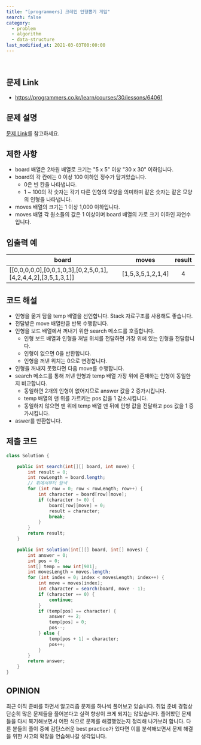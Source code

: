 ```yaml
---
title: "[programmers] 크레인 인형뽑기 게임"
search: false
category:
  - problem
  - algorithm
  - data-structure
last_modified_at: 2021-03-03T00:00:00
---
```


<br>

## 문제 Link
- <https://programmers.co.kr/learn/courses/30/lessons/64061>

## 문제 설명
[문제 Link][problem-link]를 참고하세요.

## 제한 사항
- board 배열은 2차원 배열로 크기는 "5 x 5" 이상 "30 x 30" 이하입니다.
- board의 각 칸에는 0 이상 100 이하인 정수가 담겨있습니다.
  - 0은 빈 칸을 나타냅니다.
  - 1 ~ 100의 각 숫자는 각기 다른 인형의 모양을 의미하며 같은 숫자는 같은 모양의 인형을 나타냅니다.
- moves 배열의 크기는 1 이상 1,000 이하입니다.
- moves 배열 각 원소들의 값은 1 이상이며 board 배열의 가로 크기 이하인 자연수입니다.

## 입출력 예

| board | moves | result |
|---|---|:---:|
| [[0,0,0,0,0],[0,0,1,0,3],[0,2,5,0,1],[4,2,4,4,2],[3,5,1,3,1]] | [1,5,3,5,1,2,1,4] | 4 |

## 코드 해설
- 인형을 옮겨 담을 temp 배열을 선언합니다. Stack 자료구조를 사용해도 좋습니다.
- 전달받은 move 배열만큼 반복 수행합니다.
- 인형을 보드 배열에서 꺼내기 위한 search 메소드를 호출합니다.
  - 인형 보드 배열과 인형을 꺼낼 위치를 전달하면 가장 위에 있는 인형을 전달합니다.
  - 인형이 없으면 0을 반환합니다.
  - 인형을 꺼낸 위치는 0으로 변경합니다.
- 인형을 꺼내지 못했다면 다음 move를 수행합니다.
- search 메소드를 통해 꺼낸 인형과 temp 배열 가장 위에 존재하는 인형이 동일한지 비교합니다.
  - 동일하면 2개의 인형이 없어지므로 answer 값을 2 증가시킵니다.
  - temp 배열의 맨 위를 가르키는 pos 값을 1 감소시킵니다.
  - 동일하지 않으면 맨 위에 temp 배열 맨 뒤에 인형 값을 전달하고 pos 값을 1 증가시킵니다.
- aswer를 반환합니다. 

## 제출 코드

```java
class Solution {

    public int search(int[][] board, int move) {
        int result = 0;
        int rowLength = board.length;
        // 위에서부터 탐색
        for (int row = 0; row < rowLength; row++) {
            int character = board[row][move];
            if (character != 0) {
                board[row][move] = 0;
                result = character;
                break;
            }
        }
        return result;
    }

    public int solution(int[][] board, int[] moves) {
        int answer = 0;
        int pos = 0;
        int[] temp = new int[901];
        int movesLength = moves.length;
        for (int index = 0; index < movesLength; index++) {
            int move = moves[index];
            int character = search(board, move - 1);
            if (character == 0) {
                continue;
            }
            if (temp[pos] == character) {
                answer += 2;
                temp[pos] = 0;
                pos--;
            } else {
                temp[pos + 1] = character;
                pos++;
            }
        }
        return answer;
    }
}
```

## OPINION
최근 이직 준비를 하면서 알고리즘 문제를 하나씩 풀어보고 있습니다. 
취업 준비 경험상 단순히 많은 문제들을 풀어본다고 실력 향상이 크게 되지는 않았습니다. 
풀어봤던 문제들을 다시 복기해보면서 어떤 식으로 문제를 해결했었는지 정리해 나가보려 합니다. 
다른 분들의 풀이 중에 감탄스러운 best practice가 있다면 이를 분석해보면서 문제 해결을 위한 사고의 확장을 연습해나갈 생각입니다.

[problem-link]: https://programmers.co.kr/learn/courses/30/lessons/64061